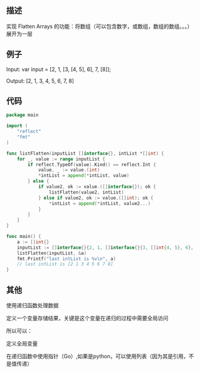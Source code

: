 ## 描述
实现 Flatten Arrays 的功能：将数组（可以包含数字，或数组，数组的数组。。。）展开为一层
## 例子
Input: var input = [2, 1, [3, [4, 5], 6], 7, [8]];

Output: [2, 1, 3, 4, 5, 6, 7, 8]

## 代码
```go
package main

import (
	"reflect"
	"fmt"
)

func listFlatten(inputList []interface{}, intList *[]int) {
	for _, value := range inputList {
		if reflect.TypeOf(value).Kind() == reflect.Int {
			value, _ := value.(int)
			*intList = append(*intList, value)
		} else {
			if value2, ok := value.([]interface{}); ok {
				listFlatten(value2, intList)
			} else if value2, ok := value.([]int); ok {
				*intList = append(*intList, value2...)
			}
		}
	}
}

func main() {
	a := []int{}
	inputList := []interface{}{2, 1, []interface{}{3, []int{4, 5}, 6}, 7, []int{8}}
	listFlatten(inputList, &a)
	fmt.Printf("last intList is %v\n", a)
	// last intList is [2 1 3 4 5 6 7 8]
}

```

## 其他
使用递归函数处理数据

定义一个变量存储结果，关键是这个变量在递归的过程中需要全局访问

所以可以：

定义全局变量

在递归函数中使用指针（Go）,如果是python，可以使用列表（因为其是引用，不是值传递）
